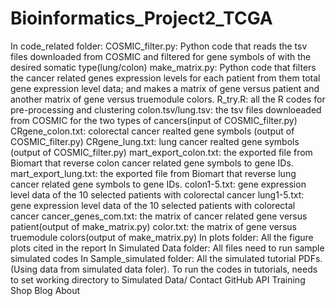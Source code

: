# Bioinformatics_Project2_TCGA
In code_related folder:
	COSMIC_filter.py: 		Python code that reads the tsv files downloaded from COSMIC and filtered for gene symbols of with the desired somatic type(lung/colon)
	make_matrix.py: 		Python code that filters the cancer related genes expression levels for each patient from them total gene expression level data; and makes a matrix of gene versus patient and another matrix of gene versus truemodule colors.
	R_try.R: 				all the R codes for pre-processing and clustering
	colon.tsv/lung.tsv: 	the tsv files downloeaded from COSMIC for the two types of cancers(input of COSMIC_filter.py)
	CRgene_colon.txt: 		colorectal cancer realted gene symbols (output of COSMIC_filter.py)
	CRgene_lung.txt: 		lung cancer realted gene symbols (output of COSMIC_filter.py)
	mart_export_colon.txt: 	the exported file from Biomart that reverse colon cancer related gene symbols to gene IDs.
	mart_export_lung.txt: 	the exported file from Biomart that reverse lung cancer related gene symbols to gene IDs.
	colon1-5.txt:	 		gene expression level data of the 10 selected patients with colorectal cancer
	lung1-5.txt: 			gene expression level data of the 10 selected patients with colorectal cancer
	cancer_genes_com.txt: 	the matrix of cancer related gene versus patient(output of make_matrix.py)
	color.txt: 				the matrix of gene versus truemodule colors(output of make_matrix.py)
In plots folder:
	All the figure plots cited in the report
In Simulated Data folder:
	All files need to run sample simulated codes
In Sample_simulated folder:
	All the simulated tutorial PDFs. (Using data from simulated data foler). To run the codes in tutorials, needs to set working directory to Simulated Data/
Contact GitHub API Training Shop Blog About

